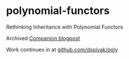 # polynomial-functors
Rethinking Inheritance with Polynomial Functors

Archived [Companion blogpost](https://web.archive.org/web/20150918235259/https://categorial.wordpress.com/)

Work continues in at [github.com/dspivak/poly](https://github.com/dspivak/poly)
